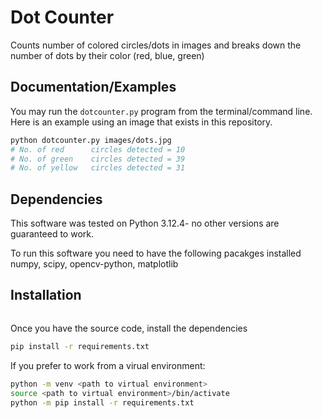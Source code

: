 # Dot Counter

Counts number of colored circles/dots in images and breaks down the number of 
dots by their color (red, blue, green)

## Documentation/Examples

You may run the `dotcounter.py` program from the terminal/command line.
Here is an example using an image that exists in this repository.

```sh
python dotcounter.py images/dots.jpg
# No. of red      circles detected = 10
# No. of green    circles detected = 39
# No. of yellow   circles detected = 31
```

## Dependencies

This software was tested on Python 3.12.4- no other versions are guaranteed
to work.

To run this software you need to have  the following pacakges installed
numpy, scipy, opencv-python, matplotlib

## Installation

```sh

```

Once you have the source code, install the dependencies

```sh
pip install -r requirements.txt
```

If you prefer to work from a virual environment:

```sh
python -m venv <path to virtual environment>
source <path to virtual environment>/bin/activate
python -m pip install -r requirements.txt
```

